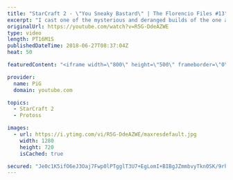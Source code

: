 ```yaml
---
title: "StarCraft 2 - \"You Sneaky Bastard\" | The Florencio Files #13"
excerpt: "I cast one of the mysterious and deranged builds of the one and only Florencio, the dude that invented the proxy nexus recall rush  -- Watch live at https://www.twitch.tv/x5_pig"
originalUrl: https://youtube.com/watch?v=R5G-DdeAZWE
type: video
length: PT16M1S
publishedDateTime: 2018-06-27T08:37:04Z
heat: 50

featuredContent: "<iframe width=\"800\" height=\"500\" frameborder=\"0\" src=\"https://www.youtube.com/embed/R5G-DdeAZWE\" allow=\"accelerometer; autoplay; encrypted-media; gyroscope; picture-in-picture\" allowfullscreen></iframe>"

provider:
  name: PiG
  domain: youtube.com

topics:
  - StarCraft 2
  - Protoss

images:
  - url: https://i.ytimg.com/vi/R5G-DdeAZWE/maxresdefault.jpg
    width: 1280
    height: 720
    isCached: true

secured: "Je0c1K5ifO6eJ3Oaj7Fwp0lPTgglT3U7+EgLomI+BIBgJZmmbvyTkn0SK/9rhM6vSM1lLUdxNHWUj44ahnsWa6O16aNzqxbkgJdskRN0DD7VAfWUyUA0adBNnm1eLRKxDv+f0eBG1kQ908PJ/VG395w0K1BkLtxB4Ymla1xrDPSmf5bQ8iMFXLAb6vf129sP8w9e5OoBQXgE3Amivy5V47GDsUewOEXmQXIlxycOvMSdjh7HrXhX81U6MUs7ng6ttJv97Xh2epnQ+QK05rv7DrSJgThzgBmiSvFSY6BZ5pLoyLRCaVLe7NwuQJUxHwmVGtK5T7Y0+WZCYGxQl7mmePwiVCiRKUig7EWT7IOoKHLLDgrzPrxfiU1098hGyfQjMPXUh61boinESyzM9OSjze0eDpHA0hTYHdeNCqu4uWI=;/TZcNqrTt839JqqN2C5vnQ=="
---
```


